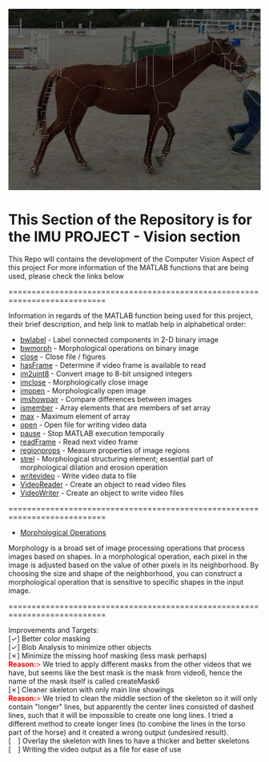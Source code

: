 ![Logo](../Assets/Images/Horse.png)
# This Section of the Repository is for the IMU PROJECT - Vision section

This Repo will contains the development of the Computer Vision Aspect of this project
For more information of the MATLAB functions that are being used, please check the links below

===========================================================================

Information in regards of the MATLAB function being used for this project, their brief description, and help link to matlab help in alphabetical order:

- [bwlabel](https://www.mathworks.com/help/images/ref/bwlabel.html) - Label connected components in 2-D binary image
- [bwmorph](https://www.mathworks.com/help/images/ref/bwmorph.html) - Morphological operations on binary image
- [close](https://www.mathworks.com/help/matlab/ref/videowriter.close.html?searchHighlight=close&s_tid=srchtitle_support_results_3_close) - Close file / figures
- [hasFrame](https://www.mathworks.com/help/matlab/ref/videoreader.hasframe.html?searchHighlight=hasframe&s_tid=srchtitle_support_results_1_hasframe) - Determine if video frame is available to read
- [im2uint8](https://www.mathworks.com/help/images/ref/im2uint8.html?searchHighlight=im2uint8&s_tid=srchtitle_support_results_1_im2uint8) - Convert image to 8-bit unsigned integers
- [imclose](https://www.mathworks.com/help/images/ref/imclose.html?searchHighlight=imclose&s_tid=srchtitle_support_results_1_imclose) - Morphologically close image
- [imopen](https://www.mathworks.com/help/images/ref/imopen.html?searchHighlight=imopen&s_tid=srchtitle_support_results_1_imopen) - Morphologically open image
- [imshowpair](https://www.mathworks.com/help/images/ref/imshowpair.html?s_tid=doc_ta) - Compare differences between images
- [ismember](https://www.mathworks.com/help/matlab/ref/double.ismember.html?searchHighlight=ismember&s_tid=srchtitle_support_results_1_ismember) - Array elements that are members of set array
- [max](https://www.mathworks.com/help/matlab/ref/max.html?searchHighlight=max&s_tid=srchtitle_support_results_1_max) - Maximum element of array
- [open](https://www.mathworks.com/help/matlab/ref/videowriter.open.html?searchHighlight=open&s_tid=srchtitle_support_results_2_open) - Open file for writing video data
- [pause](https://www.mathworks.com/help/matlab/ref/pause.html?s_tid=doc_ta) - Stop MATLAB execution temporaily
- [readFrame](https://www.mathworks.com/help/matlab/ref/videoreader.readframe.html?s_tid=doc_ta) - Read next video frame
- [regionprops](https://www.mathworks.com/help/images/ref/regionprops.html?s_tid=doc_ta) - Measure properties of image regions
- [strel](https://www.mathworks.com/help/images/ref/strel.html?searchHighlight=strel&s_tid=srchtitle_support_results_1_strel) - Morphological structuring element; essential part of morphological dilation and erosion operation
- [writevideo](https://www.mathworks.com/help/matlab/ref/videowriter.writevideo.html?searchHighlight=writevideo&s_tid=srchtitle_support_results_1_writevideo) - Write video data to file
- [VideoReader](https://www.mathworks.com/help/matlab/ref/videoreader.html?s_tid=doc_ta) - Create an object to read video files
- [VideoWriter](https://www.mathworks.com/help/matlab/ref/videowriter.html?s_tid=doc_ta) - Create an object to write video files

===========================================================================

- [Morphological Operations](https://www.mathworks.com/help/images/morphological-filtering.html)

Morphology is a broad set of image processing operations that process images based on shapes. In a morphological operation, each pixel in the image is adjusted based on the value of other pixels in its neighborhood. By choosing the size and shape of the neighborhood, you can construct a morphological operation that is sensitive to specific shapes in the input image.

===========================================================================

Improvements and Targets:\
[&check;] Better color masking\
[&check;] Blob Analysis to minimize other objects\
[&cross;] Minimize the missing hoof masking (less mask perhaps)\
<span style="color:red;">**Reason:**></span> We tried to apply different masks from the other videos that we have, but seems like the best mask is the mask from video6, hence the name of the mask itself is called createMask6\
[&cross;] Cleaner skeleton with only main line showings\
<span style="color:red;">**Reason:**></span>  We tried to clean the middle section of the skeleton so it will only contain "longer" lines, but apparently the center lines consisted of dashed lines, such that it will be impossible to create one long lines. I tried a different method to create longer lines (to combine the lines in the torso part of the horse) and it created a wrong output (undesired result).\
[&emsp;] Overlay the skeleton with lines to have a thicker and better skeletons\
[&emsp;] Writing the video output as a file for ease of use
